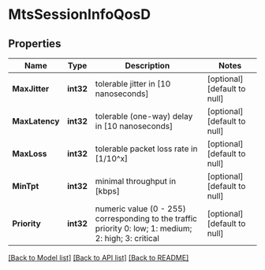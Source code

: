 # MtsSessionInfoQosD

## Properties
Name | Type | Description | Notes
------------ | ------------- | ------------- | -------------
**MaxJitter** | **int32** | tolerable jitter in [10 nanoseconds] | [optional] [default to null]
**MaxLatency** | **int32** | tolerable (one-way) delay in [10 nanoseconds] | [optional] [default to null]
**MaxLoss** | **int32** | tolerable packet loss rate in [1/10^x] | [optional] [default to null]
**MinTpt** | **int32** | minimal throughput in [kbps] | [optional] [default to null]
**Priority** | **int32** | numeric value (0 - 255) corresponding to the traffic priority 0: low; 1: medium; 2: high; 3: critical | [optional] [default to null]

[[Back to Model list]](../README.md#documentation-for-models) [[Back to API list]](../README.md#documentation-for-api-endpoints) [[Back to README]](../README.md)


